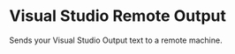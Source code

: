 Visual Studio Remote Output
=================

Sends your Visual Studio Output text to a remote machine. 
